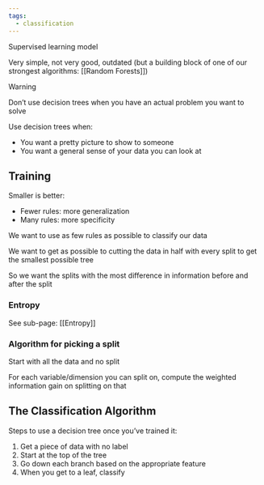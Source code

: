 ```yaml
---
tags:
  - classification
---
```


Supervised learning model

Very simple, not very good, outdated (but a building block of one of our strongest algorithms: [[Random Forests]])

> [!warning]
> Don’t use decision trees when you have an actual problem you want to solve

Use decision trees when:

- You want a pretty picture to show to someone
- You want a general sense of your data you can look at

## Training

Smaller is better:

- Fewer rules: more generalization
- Many rules: more specificity

We want to use as few rules as possible to classify our data

We want to get as possible to cutting the data in half with every split to get the smallest possible tree

So we want the splits with the most difference in information before and after the split

### Entropy

See sub-page: [[Entropy]]

### Algorithm for picking a split

Start with all the data and no split

For each variable/dimension you can split on, compute the weighted information gain on splitting on that

## The Classification Algorithm

Steps to use a decision tree once you’ve trained it:

1. Get a piece of data with no label
2. Start at the top of the tree
3. Go down each branch based on the appropriate feature
4. When you get to a leaf, classify